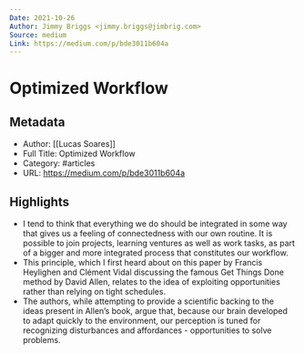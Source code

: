 ```yaml
---
Date: 2021-10-26
Author: Jimmy Briggs <jimmy.briggs@jimbrig.com>
Source: medium
Link: https://medium.com/p/bde3011b604a
---
```

# Optimized Workflow

## Metadata
- Author: [[Lucas Soares]]
- Full Title: Optimized Workflow
- Category: #articles
- URL: https://medium.com/p/bde3011b604a

## Highlights
- I tend to think that everything we do should be integrated in some way that gives us a feeling of connectedness with our own routine. It is possible to join projects, learning ventures as well as work tasks, as part of a bigger and more integrated process that constitutes our workflow.
- This principle, which I first heard about on this paper by Francis Heylighen and Clément Vidal discussing the famous Get Things Done method by David Allen, relates to the idea of exploiting opportunities rather than relying on tight schedules.
- The authors, while attempting to provide a scientific backing to the ideas present in Allen’s book, argue that, because our brain developed to adapt quickly to the environment, our perception is tuned for recognizing disturbances and affordances - opportunities to solve problems.
